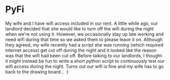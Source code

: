 # PyFi

My wife and I have wifi access included in our rent. A little while ago, our landlord decided that she would like to turn off the wifi during the night when we're not using it. However, we occasionally stay up late working and need wifi during that time so we asked them to please leave it on. Although they agreed, my wife recently had a script she was running (which required internet access) get cut off during the night and it looked like the reason was that the wifi had been cut off. Before talking to our landlords, I thought it might instead be fun to write a short python script to continuously test our wifi access during the night. Turns out our wifi is fine and my wife has to go back to the drawing board... :)
